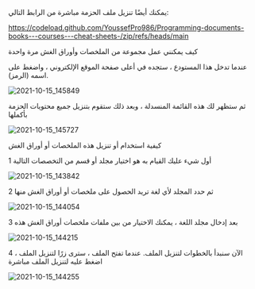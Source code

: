 يمكنك أيضًا تنزيل ملف الحزمة مباشرة من الرابط التالي:

https://codeload.github.com/YoussefPro986/Programming-documents-books---courses---cheat-sheets-/zip/refs/heads/main

كيف يمكنني عمل مجموعة من الملخصات وأوراق الغش مرة واحدة

عندما تدخل هذا المستودع ، ستجده في أعلى صفحة الموقع الإلكتروني ، واضغط على اسمه (الرمز).

![2021-10-15_145849](https://user-images.githubusercontent.com/72635460/137558092-5773ceef-aa49-41d4-9941-83df49f4d9b6.png)

ثم ستظهر لك هذه القائمة المنسدلة ، وبعد ذلك ستقوم بتنزيل جميع محتويات الحزمة بأكملها

![2021-10-15_145727](https://user-images.githubusercontent.com/72635460/137558087-11f11ab0-02de-44a9-9b1a-f252ce5cbc47.png)

كيفية استخدام أو تنزيل هذه الملخصات أو أوراق الغش

1 أول شيء عليك القيام به هو اختيار مجلد أو قسم من التخصصات التالية

![2021-10-15_143842](https://user-images.githubusercontent.com/72635460/137556433-eb3467b6-290b-4dcc-b421-67a5482f8b90.png)

2 ثم حدد المجلد لأي لغة تريد الحصول على ملخصات أو أوراق الغش منها

![2021-10-15_144054](https://user-images.githubusercontent.com/72635460/137556550-c44ab8bf-7dad-4c8e-a34f-ec66069ec6fa.png)

3 بعد إدخال مجلد اللغة ، يمكنك الاختيار من بين ملفات ملخصات أوراق الغش هذه

![2021-10-15_144215](https://user-images.githubusercontent.com/72635460/137556637-5d0e1892-016a-4d9e-b751-7265fcf9c360.png)

4 الآن سنبدأ بالخطوات لتنزيل الملف. عندما تفتح الملف ، سترى زرًا لتنزيل الملف ، اضغط عليه لتنزيل الملف مباشرة

![2021-10-15_144255](https://user-images.githubusercontent.com/72635460/137556799-3563422b-632d-4aad-957e-a83db9ec03bf.png)
